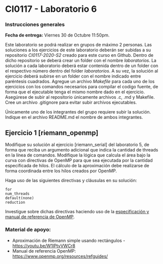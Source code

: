 # CI0117 - Laboratorio 6

### Instrucciones generales

**Fecha de entrega:** Viernes 30 de Octubre 11:50pm.

Este laboratorio se podrá realizar en grupos de máximo 2 personas.
Las soluciones a los ejercicios de este laboratorio deberán ser subidas a su repositorio *CI0117-2020-S2* creado para este curso en Github. Dentro de dicho repositorio se deberá crear un folder con el nombre *laboratorios*. La solución a cada laboratorio deberá estar contenida dentro de un folder con el respectivo número dentro del folder *laboratorios*. A su vez, la solución al ejercicio deberá subirse en un folder con el nombre indicado entre paréntesis cuadrados. 
Agregue un archivo *Makefile* para cada uno de los ejercicios con los comandos necesarios para compilar el codigo fuente, de forma que el ejecutable tenga el mismo nombre dado en el ejercicio.
Asegúrese de subir al repositorio únicamente archivos .c, .md y Makefile. Cree un archivo .gitignore para evitar subir archivos ejecutables.

Únicamente uno de los integrantes del grupo requiere subir la solución. Indique en el archivo README.md el nombre de ambos integrantes.

## Ejercicio 1 [riemann_openmp]

Modifique su solución al ejercicio [riemann_serial] del laboratorio 5, de forma que reciba un argumento adicional que indica la cantidad de threads en la línea de comandos.
Modifique la lógica que calcula el área bajo la curva con directivas de OpenMP para que sea ejecutada por la cantidad especificada de hilos. El cálculo de la aproximación debe realizarse de forma coordinada entre los hilos creados por OpenMP.

Haga uso de las siguientes directivas y cláusulas en su solución:

```
for
num_threads
default(none)
reduction
```

Investigue sobre dichas directivas haciendo uso de la [especificación y manual de referencia de OpenMP](https://www.openmp.org/specifications/).

### Material de apoyo:

* Aproximación de Riemann simple usando rectángulos - https://youtu.be/W1IPtvVWCr8
* Manual de referencia OpenMP: https://www.openmp.org/resources/refguides/ 
